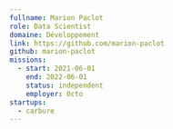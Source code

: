 ```yaml
---
fullname: Marion Paclot
role: Data Scientist
domaine: Développement
link: https://github.com/marion-paclot
github: marion-paclot
missions:
  - start: 2021-06-01
    end: 2022-06-01
    status: independent
    employer: Octo
startups:
  - carbure
---
```

